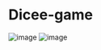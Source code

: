 # Dicee-game
![image](https://github.com/varunkumarpotta/Dicee-game/assets/96905689/9295612c-badd-46ba-8986-4f6031d8ee8d)
![image](https://github.com/varunkumarpotta/Dicee-game/assets/96905689/557a2617-cef4-4991-9a7e-83b4a86fce9b)

